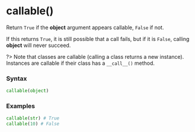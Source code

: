 # callable()

Return `True` if the **object** argument appears callable, `False` if not.

If this returns `True`, it is still possible that a call fails, but if it is `False`, calling **object** will never succeed.

?> Note that classes are callable (calling a class returns a new instance). Instances are callable if their class has a `__call__()` method.

### Syntax

```python
callable(object)
```

### Examples

```python
callable(str) # True
callable(10) # False
```
